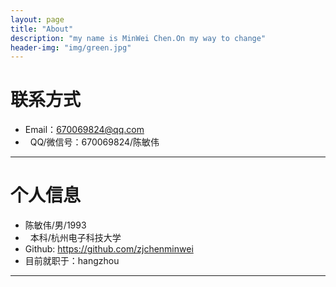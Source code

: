 ```yaml
---
layout: page
title: "About"
description: "my name is MinWei Chen.On my way to change"
header-img: "img/green.jpg"
---
```





# 联系方式

*   Email：670069824@qq.com
*   QQ/微信号：670069824/陈敏伟

* * *

# 个人信息

*   陈敏伟/男/1993
*   本科/杭州电子科技大学 
*   Github: <https://github.com/zjchenminwei>
*   目前就职于：hangzhou

* * *
